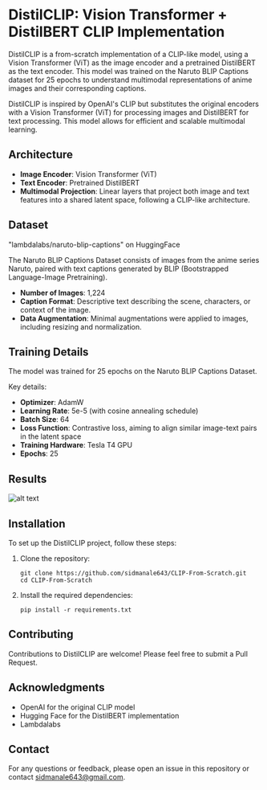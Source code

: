 # DistilCLIP: Vision Transformer + DistilBERT CLIP Implementation

DistilCLIP is a from-scratch implementation of a CLIP-like model, using a Vision Transformer (ViT) as the image encoder and a pretrained DistilBERT as the text encoder. This model was trained on the Naruto BLIP Captions dataset for 25 epochs to understand multimodal representations of anime images and their corresponding captions.

DistilCLIP is inspired by OpenAI's CLIP but substitutes the original encoders with a Vision Transformer (ViT) for processing images and DistilBERT for text processing. This model allows for efficient and scalable multimodal learning.

## Architecture

- **Image Encoder**: Vision Transformer (ViT)
- **Text Encoder**: Pretrained DistilBERT
- **Multimodal Projection**: Linear layers that project both image and text features into a shared latent space, following a CLIP-like architecture.

## Dataset

"lambdalabs/naruto-blip-captions" on HuggingFace

The Naruto BLIP Captions Dataset consists of images from the anime series Naruto, paired with text captions generated by BLIP (Bootstrapped Language-Image Pretraining).

- **Number of Images**: 1,224
- **Caption Format**: Descriptive text describing the scene, characters, or context of the image.
- **Data Augmentation**: Minimal augmentations were applied to images, including resizing and normalization.

## Training Details

The model was trained for 25 epochs on the Naruto BLIP Captions Dataset.

Key details:
- **Optimizer**: AdamW
- **Learning Rate**: 5e-5 (with cosine annealing schedule)
- **Batch Size**: 64
- **Loss Function**: Contrastive loss, aiming to align similar image-text pairs in the latent space
- **Training Hardware**: Tesla T4 GPU
- **Epochs**: 25

## Results

![alt text](image-1.png)

## Installation

To set up the DistilCLIP project, follow these steps:

1. Clone the repository:
   ```
   git clone https://github.com/sidmanale643/CLIP-From-Scratch.git
   cd CLIP-From-Scratch
   ```

2. Install the required dependencies:
   ```
   pip install -r requirements.txt
   ```


## Contributing

Contributions to DistilCLIP are welcome! Please feel free to submit a Pull Request.


## Acknowledgments

- OpenAI for the original CLIP model
- Hugging Face for the DistilBERT implementation
- Lambdalabs

## Contact

For any questions or feedback, please open an issue in this repository or contact sidmanale643@gmail.com.
